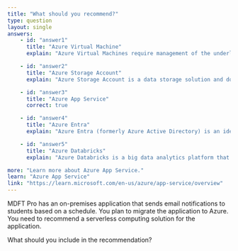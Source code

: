 ```yaml
---
title: "What should you recommend?"
type: question
layout: single
answers:
    - id: "answer1"
      title: "Azure Virtual Machine"
      explain: "Azure Virtual Machines require management of the underlying infrastructure, including OS updates and scaling. This is not a serverless solution as it requires maintaining servers."

    - id: "answer2"
      title: "Azure Storage Account"
      explain: "Azure Storage Account is a data storage solution and does not provide compute capabilities needed to send email notifications."

    - id: "answer3"
      title: "Azure App Service"
      correct: true

    - id: "answer4"
      title: "Azure Entra"
      explain: "Azure Entra (formerly Azure Active Directory) is an identity and access management service, not a compute service for running applications."

    - id: "answer5"
      title: "Azure Databricks"
      explain: "Azure Databricks is a big data analytics platform that requires cluster management. It is not a serverless solution for running simple applications with email notifications."

more: "Learn more about Azure App Service."
learn: "Azure App Service"
link: "https://learn.microsoft.com/en-us/azure/app-service/overview"
---
```


MDFT Pro has an on-premises application that sends email notifications to students based on a schedule. You plan to migrate the application to Azure. You need to recommend a serverless computing solution for the application.

What should you include in the recommendation?